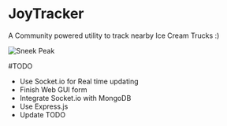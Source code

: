 # JoyTracker
A Community powered utility to track nearby Ice Cream Trucks :)

![Sneek Peak](https://raw.githubusercontent.com/Vikaton/JoyTracker/master/image.jpeg)

#TODO

 - Use Socket.io for Real time updating
 - Finish Web GUI form
 - Integrate Socket.io with MongoDB
 - Use Express.js
 - Update TODO
